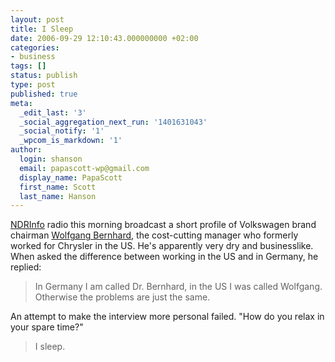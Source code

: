 ```yaml
---
layout: post
title: I Sleep
date: 2006-09-29 12:10:43.000000000 +02:00
categories:
- business
tags: []
status: publish
type: post
published: true
meta:
  _edit_last: '3'
  _social_aggregation_next_run: '1401631043'
  _social_notify: '1'
  _wpcom_is_markdown: '1'
author:
  login: shanson
  email: papascott-wp@gmail.com
  display_name: PapaScott
  first_name: Scott
  last_name: Hanson
---
```

<p><a href="http://www.ndrinfo.de/">NDRInfo</a> radio this morning broadcast a short profile of Volkswagen brand chairman <a href="http://www.volkswagen-ag.de/english/docs/2a-bernhard.html">Wolfgang Bernhard</a>, the cost-cutting manager who formerly worked for Chrysler in the US. He's apparently very dry and businesslike. When asked the difference between working in the US and in Germany, he replied:</p>
<blockquote><p>
  In Germany I am called Dr. Bernhard, in the US I was called Wolfgang. Otherwise the problems are just the same.
</p></blockquote>
<p>An attempt to make the interview more personal failed. "How do you relax in your spare time?"</p>
<blockquote><p>
  I sleep.
</p></blockquote>
